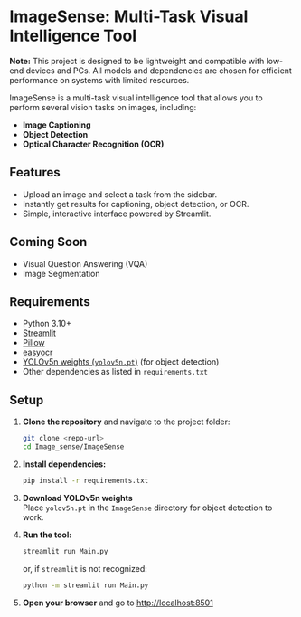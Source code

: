 # ImageSense: Multi-Task Visual Intelligence Tool

**Note:** This project is designed to be lightweight and compatible with low-end devices and PCs. All models and dependencies are chosen for efficient performance on systems with limited resources.

ImageSense is a multi-task visual intelligence tool that allows you to perform several vision tasks on images, including:

- **Image Captioning**
- **Object Detection** 
- **Optical Character Recognition (OCR)**

## Features

- Upload an image and select a task from the sidebar.
- Instantly get results for captioning, object detection, or OCR.
- Simple, interactive interface powered by Streamlit.

## Coming Soon

- Visual Question Answering (VQA)
- Image Segmentation

## Requirements

- Python 3.10+
- [Streamlit](https://streamlit.io/)
- [Pillow](https://python-pillow.org/)
- [easyocr](https://github.com/JaidedAI/EasyOCR)
- [YOLOv5n weights (`yolov5n.pt`)](https://github.com/ultralytics/yolov5/releases/download/v6.0/yolov5n.pt) (for object detection)
- Other dependencies as listed in `requirements.txt`

## Setup

1. **Clone the repository** and navigate to the project folder:
    ```sh
    git clone <repo-url>
    cd Image_sense/ImageSense
    ```

2. **Install dependencies:**
    ```sh
    pip install -r requirements.txt
    ```

3. **Download YOLOv5n weights**  
   Place `yolov5n.pt` in the `ImageSense` directory for object detection to work.

4. **Run the tool:**
    ```sh
    streamlit run Main.py
    ```
    or, if `streamlit` is not recognized:
    ```sh
    python -m streamlit run Main.py
    ```

5. **Open your browser** and go to [http://localhost:8501](http://localhost:8501)



